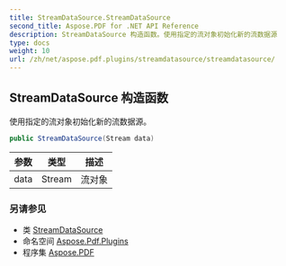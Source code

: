 ```yaml
---
title: StreamDataSource.StreamDataSource
second_title: Aspose.PDF for .NET API Reference
description: StreamDataSource 构造函数。使用指定的流对象初始化新的流数据源
type: docs
weight: 10
url: /zh/net/aspose.pdf.plugins/streamdatasource/streamdatasource/
---
```

## StreamDataSource 构造函数

使用指定的流对象初始化新的流数据源。

```csharp
public StreamDataSource(Stream data)
```

| 参数 | 类型 | 描述 |
| --- | --- | --- |
| data | Stream | 流对象 |

### 另请参见

* 类 [StreamDataSource](../)
* 命名空间 [Aspose.Pdf.Plugins](../../../aspose.pdf.plugins/)
* 程序集 [Aspose.PDF](../../../)
